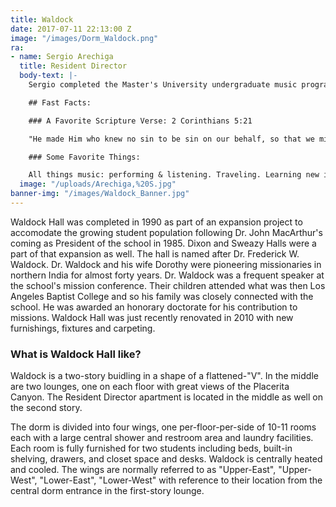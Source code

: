 ```yaml
---
title: Waldock
date: 2017-07-11 22:13:00 Z
image: "/images/Dorm_Waldock.png"
ra:
- name: Sergio Arechiga
  title: Resident Director
  body-text: |-
    Sergio completed the Master's University undergraduate music program in 2015. After returning from a choir tour to the Balkans, he resumed the search for employment and soon began working at a local restaurant. Postings were made public for the position of Commuter Coordinator at his recent alma mater and with no hesitation he applied for the role. Beginning the journey as coordinator three months post graduation, Sergio loves few things more than to serve and lead the commuters in using their relationships and opportunities in this season of life to the best, in awe of God's majesty through His care for their lives.

    ## Fast Facts:

    ### A Favorite Scripture Verse: 2 Corinthians 5:21

    "He made Him who knew no sin to be sin on our behalf, so that we might become the righteousness of God in Him."

    ### Some Favorite Things:

    All things music: performing & listening. Traveling. Learning new ideas and hobbies.
  image: "/uploads/Arechiga,%20S.jpg"
banner-img: "/images/Waldock_Banner.jpg"
---
```


Waldock Hall was completed in 1990 as part of an expansion project to accomodate the growing student population following Dr. John MacArthur's coming as President of the school in 1985. Dixon and Sweazy Halls were a part of that expansion as well. The hall is named after Dr. Frederick W. Waldock. Dr. Waldock and his wife Dorothy were pioneering missionaries in northern India for almost forty years. Dr. Waldock was a frequent speaker at the school's mission conference. Their children attended what was then Los Angeles Baptist College and so his family was closely connected with the school. He was awarded an honorary doctorate for his contribution to missions. Waldock Hall was just recently renovated in 2010 with new furnishings, fixtures and carpeting.

### What is Waldock Hall like?

Waldock is a two-story buidling in a shape of a flattened-"V". In the middle are two lounges, one on each floor with great views of the Placerita Canyon. The Resident Director apartment is located in the middle as well on the second story.

The dorm is divided into four wings, one per-floor-per-side of 10-11 rooms each with a large central shower and restroom area and laundry facilities. Each room is fully furnished for two students including beds, built-in shelving, drawers, and closet space and desks. Waldock is centrally heated and cooled. The wings are normally referred to as "Upper-East", "Upper-West", "Lower-East", "Lower-West" with reference to their location from the central dorm entrance in the first-story lounge.